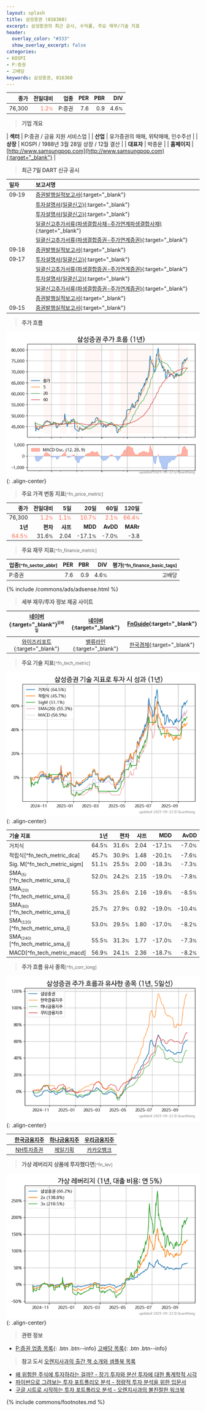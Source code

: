 ```yaml
---
layout: splash
title: 삼성증권 (016360)
excerpt: 삼성증권의 최근 공시, 수익률, 주요 재무/기술 지표
header:
  overlay_color: "#333"
  show_overlay_excerpt: false
categories:
- KOSPI
- P:증권
- 고배당
keywords: 삼성증권, 016360
---
```


| **종가** | **전일대비** | **업종** | **PER** | **PBR** | **DIV** |
| -------: | -----------: | -------: | ------: | ------: | ------: |
| 76,300 | <span style="color: tomato">1.2<small>%</small></span> | P:증권 | 7.6 | 0.9 | 4.6<small>%</small> |

<!-- more -->


> **기업 개요**<a id="company"></a>

| <span style="white-space:nowrap;">**섹터**</span> | P:증권 / 금융 지원 서비스업 |
| <span style="white-space:nowrap;">**산업**</span> | 유가증권의 매매, 위탁매매, 인수주선 |
| <span style="white-space:nowrap;">**상장**</span> | KOSPI / 1988년 3월 28일 상장 / 12월 결산 |
| <span style="white-space:nowrap;">**대표자**</span> | 박종문 |
| <span style="white-space:nowrap;">**홈페이지**</span> | [http://www.samsungpop.com](http://www.samsungpop.com){:target="_blank"} |


> **최근 7일 DART 신규 공시**<a id="dart"></a>

| **일자** |      | **보고서명** |
| :------- | :--- | :----------- |
| 09&#x2011;19 | | [증권발행실적보고서](https://dart.fss.or.kr/dsaf001/main.do?rcpNo=20250919000165){:target="_blank"} |
|  | | [투자설명서(일괄신고)](https://dart.fss.or.kr/dsaf001/main.do?rcpNo=20250919000154){:target="_blank"} |
|  | | [투자설명서(일괄신고)](https://dart.fss.or.kr/dsaf001/main.do?rcpNo=20250919000144){:target="_blank"} |
|  | | [일괄신고추가서류(파생결합사채-주가연계파생결합사채)](https://dart.fss.or.kr/dsaf001/main.do?rcpNo=20250919000124){:target="_blank"} |
|  | | [일괄신고추가서류(파생결합증권-주가연계증권)](https://dart.fss.or.kr/dsaf001/main.do?rcpNo=20250919000123){:target="_blank"} |
| 09&#x2011;18 | | [증권발행실적보고서](https://dart.fss.or.kr/dsaf001/main.do?rcpNo=20250918000023){:target="_blank"} |
| 09&#x2011;17 | | [투자설명서(일괄신고)](https://dart.fss.or.kr/dsaf001/main.do?rcpNo=20250917000115){:target="_blank"} |
|  | | [일괄신고추가서류(파생결합증권-주가연계증권)](https://dart.fss.or.kr/dsaf001/main.do?rcpNo=20250917000103){:target="_blank"} |
|  | | [투자설명서(일괄신고)](https://dart.fss.or.kr/dsaf001/main.do?rcpNo=20250917000087){:target="_blank"} |
|  | | [일괄신고추가서류(파생결합증권-주가연계증권)](https://dart.fss.or.kr/dsaf001/main.do?rcpNo=20250917000045){:target="_blank"} |
|  | | [증권발행실적보고서](https://dart.fss.or.kr/dsaf001/main.do?rcpNo=20250917000025){:target="_blank"} |
| 09&#x2011;15 | | [증권발행실적보고서](https://dart.fss.or.kr/dsaf001/main.do?rcpNo=20250915000090){:target="_blank"} |


> **주가 흐름**<a id="price"></a>

![016360](/stock/images/016360.png){: .align-center}


> **주요 가격 변동 지표**<small>[^fn_price_metric]</small>

| **종가** | **전일대비** | **5일** | **20일** | **60일** | **120일** |
| -------: | -----------: | ------: | -------: | -------: | --------: |
| 76,300 | <span style="color: tomato">1.2<small>%</small></span> | <span style="color: tomato">1.1<small>%</small></span> | <span style="color: tomato">10.7<small>%</small></span> | <span style="color: tomato">2.1<small>%</small></span> | <span style="color: tomato">66.4<small>%</small></span> |
| **1년** | **편차** | **샤프** | **MDD** | **AvDD** | **MARr** |
| <span style="color: tomato">64.5<small>%</small></span> | 31.6<small>%</small> | 2.04 | -17.1<small>%</small> | -7.0<small>%</small> | -3.8 |


> **주요 재무 지표**<small>[^fn_finance_metric]</small>

| **업종**<small>[^fn_sector_abbr]</small> | **PER** | **PBR** | **DIV** | **평가**<small>[^fn_finance_basic_tags]</small> |
| :--------------------------------------- | ------: | ------: | ------: | ----------------------------------------------: |
| P:증권 | 7.6 | 0.9 | 4.6<small>%</small> | 고배당 |



{% include /commons/ads/adsense.html %}

> **세부 재무/투자 정보 제공 사이트**

| [네이버](https://m.stock.naver.com/domestic/stock/016360/finance/summary){:target="_blank"}<sup><small>모바일</small></sup> | [네이버](https://finance.naver.com/item/coinfo.naver?code=016360){:target="_blank"} | [FnGuide](https://comp.fnguide.com/SVO2/ASP/SVD_Invest.asp?gicode=A016360&MenuYn=Y){:target="_blank"} |
| :---: | :---: | :---: |
| [와이즈리포트](https://comp.wisereport.co.kr/company/c1040001.aspx?cmp_cd=016360){:target="_blank"} | [밸류라인](https://www.valueline.co.kr/finance/summary/016360){:target="_blank"} | [한국경제](https://markets.hankyung.com/stock/016360/financial-summary){:target="_blank"} |


> **주요 기술 지표**<small>[^fn_tech_metric]</small>


![016360](/stock/images/016360_tech.png){: .align-center}

| **기술 지표** | **1년** | **편차** | **샤프** | **MDD** | **AvDD** |
| :------------ | ------: | -----------: | -------: | ------: | -------: |
| 거치식 | 64.5<small>%</small> | 31.6<small>%</small> | 2.04 | -17.1<small>%</small> | -7.0<small>%</small> |
| 적립식[^fn_tech_metric_dca] | 45.7<small>%</small> | 30.9<small>%</small> | 1.48 | -20.1<small>%</small> | -7.6<small>%</small> |
| Sig. M[^fn_tech_metric_sigm] | 51.1<small>%</small> | 25.5<small>%</small> | 2.00 | -18.3<small>%</small> | -7.3<small>%</small> |
| SMA<small><sub>(5)</sub></small>[^fn_tech_metric_sma_i] | 52.0<small>%</small> | 24.2<small>%</small> | 2.15 | -19.0<small>%</small> | -7.8<small>%</small> |
| SMA<small><sub>(20)</sub></small>[^fn_tech_metric_sma_i] | 55.3<small>%</small> | 25.6<small>%</small> | 2.16 | -19.6<small>%</small> | -8.5<small>%</small> |
| SMA<small><sub>(60)</sub></small>[^fn_tech_metric_sma_i] | 25.7<small>%</small> | 27.9<small>%</small> | 0.92 | -19.0<small>%</small> | -10.4<small>%</small> |
| SMA<small><sub>(120)</sub></small>[^fn_tech_metric_sma_i] | 53.0<small>%</small> | 29.5<small>%</small> | 1.80 | -17.0<small>%</small> | -8.2<small>%</small> |
| SMA<small><sub>(240)</sub></small>[^fn_tech_metric_sma_i] | 55.5<small>%</small> | 31.3<small>%</small> | 1.77 | -17.0<small>%</small> | -7.3<small>%</small> |
| MACD[^fn_tech_metric_macd] | 56.9<small>%</small> | 24.1<small>%</small> | 2.36 | -18.7<small>%</small> | -8.2<small>%</small> |


> **주가 흐름 유사 종목**<a id="corr"></a><small>[^fn_corr_long]</small>

![016360](/stock/images/016360_corr.png){: .align-center}

|       | [한국금융지주](/071050/) | [하나금융지주](/086790/) | [우리금융지주](/316140/) |
| :---: | :------------------------------------: | :------------------------------------: | :------------------------------------: |
|       | [NH투자증권](/005940/) | [제일기획](/030000/) | [카카오뱅크](/323410/) |


> **가상 레버리지 상품에 투자했다면**<a id="2x"></a><small>[^fn_lev]</small>

![016360](/stock/images/016360_2x.png){: .align-center}


> **관련 정보**

- [P:증권 업종 목록](/stats/sector/kospi_업종_증권_종목/){: .btn .btn--info} [고배당 목록](/fn/fn_high_div/){: .btn .btn--info}

> **참고 도서** [오렌지사과의 출간 책 소개와 샘플북 목록](https://kongdori.tistory.com/691)

- [왜 위험한 주식에 투자하라는 걸까? - 장기 투자와 분산 투자에 대한 통계학적 시각](https://kongdori.tistory.com/421)
- [파이썬으로 그려보는 투자 포트폴리오 분석  - 정량적 투자 분석을 위한 입문서](https://kongdori.tistory.com/643)
- [구글 시트로 시작하는 투자 포트폴리오 분석 - 오렌지사과의 불친절한 워크북](https://kongdori.tistory.com/449)


{% include commons/footnotes.md %}